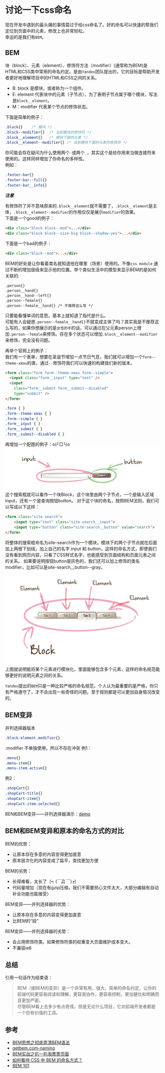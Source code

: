 # 讨论一下css命名
现在开发中遇到的最头痛的事情莫过于给css命名了。好的命名可以快速的帮我们定位到页面中的元素，修改上也非常轻松。  
幸运的是我们有`BEM`。

## BEM
块（block）、元素（element）、修饰符方法（modifier）(通常称为BEM)是HTML和CSS类中常用的命名约定。是由`Yandex`团队提出的，它的目标是帮助开发者更好地理解项目中的HTML和CSS之间的关系。

- B: block 是模块，或者称为一个组件。
- E: element 代表块中的元素（子节点），为了表明子节点属于哪个模块，写法是`block__element`。
- M：modifier 代表某个节点的修饰状态。

下面是简单的例子：
```css
.block{}    /* 模块 */
.block--modifier{}  /* 当前模块的修饰符 */
.block__element{}   /* 模块下面的元素 */
.block__element--modifier{} /* 当前模块下面的元素的修饰符 */
```

你可能会存在疑问为什么使用两个`-`或两个`_`，其实这个是给你用来当做连接符来使用的。这样同样增加了你命名的多样性。  
例如：
```css
.footer-bar{}
.footer-bar--full{}
.footer-bar__info{}
```

***注意***

有修饰符了并不意味原来的`.block__element`就不需要了，`.block__element`是主体，`.block__element--modifier`的作用仅仅是展示`modifier`的效果。  
下面是一个good的例子：
```html
<div class="block block--mod">...</div>
<div class="block block--size-big block--shadow-yes">...</div>
```
下面是一个bad的例子：
```html
<div class="block--mod">...</div>
```

BEM的好处是让你看着类名就知道他在哪里（场景）使用的。不像`css module` 通过不断的增加层级来显示他的位置。举个类似生活中的模型来显示BEM的是如何关联的:
```
.person{}
.person__hand{}
.person__hand--left{}
.person--female{}
.person--female__hand{} /* 不推荐这么写 */
```
只要能看懂单词的意思，基本上就知道了指代是什么。  
可能有人会疑惑`.person--female__hand{}`不就变成主体了吗？其实我是不推荐这么写的，如果你想展示的是`女性的手`的话，可以通过在父元素person上增加`.person--female`来修饰。存在多个状态可以增加``.block__element--modifier``来修饰，完全没有问题。

再举个官网上的例子：  
我们有一个表单，想要在圣诞节增加一点节日气息，我们就可以增加一个`form--theme-xmas`的类，通过`--`修饰符我们可以快速的构建我们新的版本。
```html
<form class="form form--theme-xmas form--simple">
  <input class="form__input" type="text" />
  <input
    class="form__submit form__submit--disabled"
    type="submit" />
</form>
```
```css
.form { }
.form--theme-xmas { }
.form--simple { }
.form__input { }
.form__submit { }
.form__submit--disabled { }
```

再增加一个配图的例子：o(╯□╰)o  
![](https://raw.githubusercontent.com/kuckboy1994/Blog/master/images/bem/site-search.png)
这个搜索框就可以看作一个块Block，这个块里由两个子节点，一个是输入区域input，还有一个是查询按钮button。
对于这个块的命名，按照BEM法则，我们可以写成以下这样：
```html
<form class="site-search">
    <input type="text" class="site-search__input">
    <input type="button" class="site-search__button" value="search">
</form>
```
将整体的搜索框命名为site-search作为一个模块，模块下的两个子节点就在后面加上两根下划线，加上自己的名字 input 和 button，这样的命名方式，即使我们没有看到网页内容，只看了CSS样式名字，也能感受到页面结构和页面元素之间的关系。
如果要说明按钮button是灰色的，我们还可以加上修饰的类名modifier，比如可以是site-search__button--gray。
![](https://raw.githubusercontent.com/kuckboy1994/Blog/master/images/bem/site-search__button.png)
上图就说明能将某个元素进行模块化，里面能够包含多个元素，这样的命名规范能够更好的说明元素之间的关系。

  
`Yandex`提出的`BEM`只是一种比较严格的命名规范，个人认为最重要的是严格，你只有严格遵守了，才不会出现一些奇怪的问题。至于规则都是可以更加自身情况改变的。

## BEM变异
并列选择器版本
```CSS
.block-element.modifier{}
```
.modifier 不单独使用，所以不存在冲突
例1：
```css
.menu{}
.menu-item{}
.menu-item.active{}
```
例2：
```css
.shopCart{}
.shopCart-title{}
.shopCart-item{}
.shopCart-item.selected{}
```
BEN和BEM变异——并列选择器演示：[demo](https://github.com/kuckboy1994/Blog/blob/master/demo/BEM/index.html)

## BEM和BEM变异和原本的命名方式的对比
BEM的优势：
- 让原本存在多意的内容变得更加直意
- 原本层次化的内容变成了扁平，查找更加方便

BEM的劣势：
- 长得难看，太长了（┑(￣Д ￣)┍）
- 代码量增加（现在有gzip压缩，我们不需要担心文件太大，大部分编辑有自动补全功能也能接受）

BEM变异——并列选择器的优势：
- 让原本存在多意的内容变得更加直意
- 比BEM的“段”

BEM变异——并列选择器的劣势：
- 会占用修饰符类。如果修饰符类的权重变大页面维护成本变大。
- 不兼容ie6

## 总结
引用一句话作为结束语：

> BEM（或BEM的变异）是一个非常有用，强大，简单的命名约定，让你的前端代码更容易阅读和理解，更容易协作，更容易控制，更加健壮和明确而且更加严密。  
> 尽管BEM看上去多少有点奇怪，但是无论什么项目，它对前端开发者都是一个巨有价值的工具。


## 参考
- [BEM思想之彻底弄清BEM语法](https://www.w3cplus.com/css/mindbemding-getting-your-head-round-bem-syntax.html)
- [getbem.com-naming](http://getbem.com/naming/)
- [BEM实战之扒一扒淘票票页面](https://segmentfault.com/a/1190000012090363)
- [如何看待 CSS 中 BEM 的命名方式？](https://www.zhihu.com/question/21935157)
- [BEM 101](https://css-tricks.com/bem-101/)
